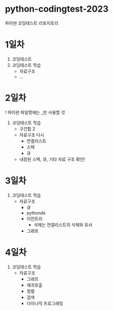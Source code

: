 # python-codingtest-2023
파이썬 코딩테스트 리포지토리

# 1일차
1. 코딩테스트
2. 코딩테스트 학습
    - 자료구조
    - ...

# 2일차
! 파이썬 파일명에는 _만 사용할 것

1. 코딩테스트 학습
    - 구간합 2
    - 자료구조 다시
        - 연결리스트
        - 스택
        - 큐
    - 내장된 스택, 큐, 기타 자료 구조 확인!

# 3일차
1. 코딩테스트 학습
    - 자료구조
        - 큐
        - pythonds
        - 이진트리
            - 삭제는 연결리스트의 삭제와 유사
        - 그래프


# 4일차
1. 코딩테스트 학습
    - 자료구조
        - 그래프
        - 재귀호출
        - 정렬
        - 검색
        - 다이나믹 프로그래밍 

